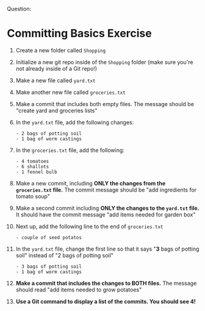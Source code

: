 Question:
# Committing Basics Exercise

1. Create a new folder called `Shopping`
2. Initialize a new git repo inside of the `Shopping` folder (make sure you're not already inside of a Git repo!)
3. Make a new file called `yard.txt`
4. Make another new file called `groceries.txt`
5. Make a commit that includes both empty files.  The message should be "create yard and groceries lists"
6. In the `yard.txt` file, add the following changes:
    
    ```
    - 2 bags of potting soil
    - 1 bag of worm castings
    ```
    
7. In the `groceries.txt` file, add the following:
    
    ```
    - 4 tomatoes
    - 6 shallots
    - 1 fennel bulb
    ```
    
8. Make a new commit, including **ONLY the changes from the `groceries.txt` file.**  The commit message should be "add ingredients for tomato soup"
9. Make a second commit including **ONLY the changes to the `yard.txt` file.**  It should have the commit message "add items needed for garden box"
10. Next up, add the following line to the end of `groceries.txt`
    
    ```
    - couple of seed potatos
    ```
    
11. In the `yard.txt` file, change the first line so that it says "**3** bags of potting soil" instead of "2 bags of potting soil"
    
    ```
    - 3 bags of potting soil
    - 1 bag of worm castings
    ```
    
12. **Make a commit that includes the changes to BOTH files.**  The message should read "add items needed to grow potatoes"
13. **Use a Git command to display a list of the commits. You should see 4!**